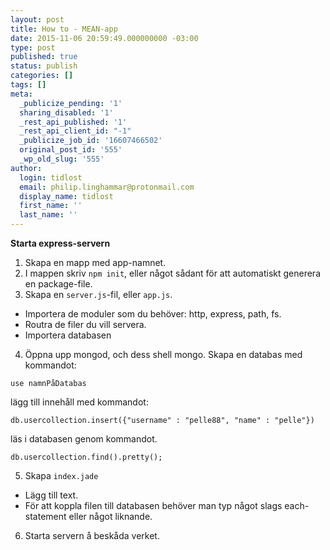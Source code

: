 ```yaml
---
layout: post
title: How to - MEAN-app
date: 2015-11-06 20:59:49.000000000 -03:00
type: post
published: true
status: publish
categories: []
tags: []
meta:
  _publicize_pending: '1'
  sharing_disabled: '1'
  _rest_api_published: '1'
  _rest_api_client_id: "-1"
  _publicize_job_id: '16607466502'
  original_post_id: '555'
  _wp_old_slug: '555'
author:
  login: tidlost
  email: philip.linghammar@protonmail.com
  display_name: tidlost
  first_name: ''
  last_name: ''
---
```


**Starta express-servern**

1. Skapa en mapp med app-namnet.
2. I mappen skriv `npm init`, eller något sådant för att automatiskt generera en package-file.
3. Skapa en `server.js`-fil, eller `app.js`.
 - Importera de moduler som du behöver: http, express, path, fs.
 - Routra de filer du vill servera.
 - Importera databasen
4. Öppna upp mongod, och dess shell mongo.
Skapa en databas med kommandot:

```
use namnPåDatabas
```

lägg till innehåll med kommandot:

```
db.usercollection.insert({"username" : "pelle88", "name" : "pelle"})
```

läs i databasen genom kommandot.

```
db.usercollection.find().pretty();
```

5. Skapa `index.jade`
- Lägg till text.
- För att koppla filen till databasen behöver man typ något slags each-statement eller något liknande.
6. Starta servern å beskåda verket.
